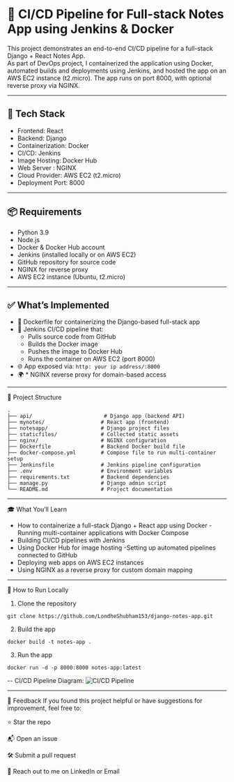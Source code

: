 # 🚀 CI/CD Pipeline for Full-stack Notes App using Jenkins & Docker

This project demonstrates an end-to-end CI/CD pipeline for a full-stack Django + React Notes App.  
As part of  DevOps project, I containerized the application using Docker, automated builds and deployments using Jenkins, and hosted the app on an AWS EC2 instance (t2.micro).
The app runs on port 8000, with optional reverse proxy via NGINX.

---

## 🧰 Tech Stack

- Frontend: React  
- Backend: Django  
- Containerization: Docker  
- CI/CD: Jenkins  
- Image Hosting: Docker Hub  
- Web Server : NGINX  
- Cloud Provider: AWS EC2 (t2.micro)  
- Deployment Port: 8000  

---

## 📦 Requirements

- Python 3.9  
- Node.js  
- Docker & Docker Hub account  
- Jenkins (installed locally or on AWS EC2)  
- GitHub repository for source code  
-  NGINX for reverse proxy  
- AWS EC2 instance (Ubuntu, t2.micro)  

---

## ✅ What’s Implemented

- 🐳 Dockerfile for containerizing the Django-based full-stack app  
- 🔄 Jenkins CI/CD pipeline that:  
  - Pulls source code from GitHub  
  - Builds the Docker image  
  - Pushes the image to Docker Hub  
  - Runs the container on AWS EC2 (port 8000)  
- 🌐 App exposed via: `http: your ip address/:8000`  
- 🌍 * NGINX reverse proxy for domain-based access  

---
📂 Project Structure
```plaintext
.
├── api/                       # Django app (backend API)
├── mynotes/                  # React app (frontend)
├── notesapp/                 # Django project files
├── staticfiles/              # Collected static assets
├── nginx/                    # NGINX configuration 
├── Dockerfile                # Backend Docker build file
├── docker-compose.yml        # Compose file to run multi-container setup
├── Jenkinsfile               # Jenkins pipeline configuration
├── .env                      # Environment variables
├── requirements.txt          # Backend dependencies
├── manage.py                 # Django admin script
└── README.md                 # Project documentation
````
---
🎓 What You’ll Learn

- How to containerize a full-stack Django + React app using Docker
-Running multi-container applications with Docker Compose
- Building CI/CD pipelines with Jenkins
- Using Docker Hub for image hosting
-Setting up automated pipelines connected to GitHub
- Deploying web apps on AWS EC2 instances
- Using NGINX as a reverse proxy for custom domain mapping

---
🧪 How to Run Locally
1. Clone the repository
```
git clone https://github.com/LondheShubham153/django-notes-app.git
```

2. Build the app
```
docker build -t notes-app .
```

3. Run the app
```
docker run -d -p 8000:8000 notes-app:latest
```
--
CI/CD Pipeline Diagram:
![CI/CD Pipeline](mynotes/cicd.png)

---

📣 Feedback
If you found this project helpful or have suggestions for improvement, feel free to:

⭐ Star the repo

📬 Open an issue

🛠️ Submit a pull request

💬 Reach out to me on LinkedIn or Email



